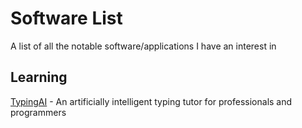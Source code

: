 # Software List
A list of all the notable software/applications I have an interest in

## Learning

[TypingAI](https://www.typingai.com) - An artificially intelligent typing tutor for professionals and programmers 
